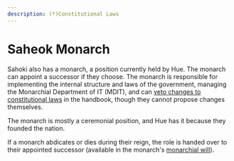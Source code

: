 ```yaml
---
description: (*)Constitutional Laws
---
```


# Saheok Monarch

Sahoki also has a monarch, a position currently held by Hue. The monarch can appoint a successor if they choose. The monarch is responsible for implementing the internal structure and laws of the government, managing the Monarchial Department of IT (MDIT), and can [veto changes to constitutional laws](../../lawbook/lawbook-guide.md) in the handbook, though they cannot propose changes themselves.

The monarch is mostly a ceremonial position, and Hue has it because they founded the nation.

If a monarch abdicates or dies during their reign, the role is handed over to their appointed successor (available in the monarch's [monarchial will](monarchial-will.md)).
